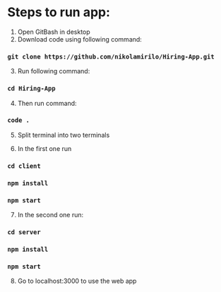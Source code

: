 # Steps to run app:

1. Open GitBash in desktop
2. Download code using following command:

### `git clone https://github.com/nikolamirilo/Hiring-App.git`

3. Run following command:

### `cd Hiring-App`

4. Then run command:

### `code .`

5. Split terminal into two terminals

6. In the first one run

### `cd client`

### `npm install`

### `npm start`

7. In the second one run:

### `cd server`

### `npm install`

### `npm start`

8. Go to localhost:3000 to use the web app
